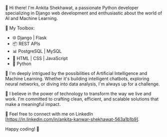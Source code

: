 👋 Hi there! I'm Ankita Shekhawat, a passionate Python developer specializing in Django web development and enthusiastic about the world of AI and Machine Learning.

🔧 My Toolbox:
- 🌐 Django | Flask
- 📦 REST APIs
- 📊 PostgreSQL | MySQL
- 🎨 HTML | CSS | JavaScript
- 🐍 Python

🤖 I'm deeply intrigued by the possibilities of Artificial Intelligence and Machine Learning. Whether it's building intelligent chatbots, exploring neural networks, or diving into data analysis, I'm always up for a challenge.

🚀 I believe in the power of technology to transform the way we live and work. I'm committed to crafting clean, efficient, and scalable solutions that make a meaningful impact.

‎‍💼 Feel free to connect with me on LinkedIn [https://in.linkedin.com/in/ankita-kanwar-shekhawat-563a1b1b9].

Happy coding! 🌱
